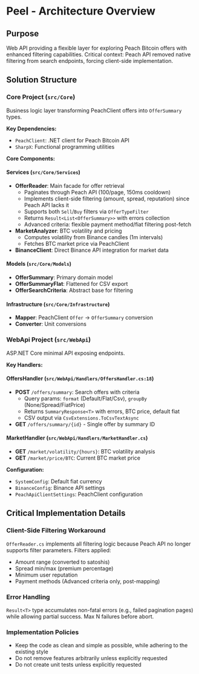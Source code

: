 # Peel - Architecture Overview

## Purpose
Web API providing a flexible layer for exploring Peach Bitcoin offers with enhanced filtering capabilities. Critical context: Peach API removed native filtering from search endpoints, forcing client-side implementation.

## Solution Structure

### Core Project (`src/Core`)
Business logic layer transforming PeachClient offers into `OfferSummary` types.

**Key Dependencies:**
- `PeachClient`: .NET client for Peach Bitcoin API
- `SharpX`: Functional programming utilities

**Core Components:**
#### Services (`src/Core/Services`)
- **OfferReader**: Main facade for offer retrieval
  - Paginates through Peach API (100/page, 150ms cooldown)
  - Implements client-side filtering (amount, spread, reputation) since Peach API lacks it
  - Supports both `Sell`/`Buy` filters via `OfferTypeFilter`
  - Returns `Result<List<OfferSummary>>` with errors collection
  - Advanced criteria: flexible payment method/fiat filtering post-fetch
- **MarketAnalyzer**: BTC volatility and pricing
  - Computes volatility from Binance candles (1m intervals)
  - Fetches BTC market price via PeachClient
- **BinanceClient**: Direct Binance API integration for market data

#### Models (`src/Core/Models`)
- **OfferSummary**: Primary domain model
- **OfferSummaryFlat**: Flattened for CSV export
- **OfferSearchCriteria**: Abstract base for filtering

#### Infrastructure (`src/Core/Infrastructure`)
- **Mapper**: PeachClient `Offer` → `OfferSummary` conversion
- **Converter**: Unit conversions

### WebApi Project (`src/WebApi`)
ASP.NET Core minimal API exposing endpoints.

**Key Handlers:**
#### OffersHandler (`src/WebApi/Handlers/OffersHandler.cs:18`)
- **POST** `/offers/summary`: Search offers with criteria
  - Query params: `format` (Default/Flat/Csv), `groupBy` (None/Spread/FiatPrice)
  - Returns `SummaryResponse<T>` with errors, BTC price, default fiat
  - CSV output via `CsvExtensions.ToCsvTextAsync`
- **GET** `/offers/summary/{id}` - Single offer by summary ID

#### MarketHandler (`src/WebApi/Handlers/MarketHandler.cs`)
- **GET** `/market/volatility/{hours}`: BTC volatility analysis
- **GET** `/market/price/BTC`: Current BTC market price

**Configuration:**
- `SystemConfig`: Default fiat currency
- `BinanceConfig`: Binance API settings
- `PeachApiClientSettings`: PeachClient configuration

## Critical Implementation Details

### Client-Side Filtering Workaround
`OfferReader.cs` implements all filtering logic because Peach API no longer supports filter parameters.
Filters applied:
- Amount range (converted to satoshis)
- Spread min/max (premium percentage)
- Minimum user reputation
- Payment methods (Advanced criteria only, post-mapping)

### Error Handling
`Result<T>` type accumulates non-fatal errors (e.g., failed pagination pages) while allowing partial success. Max N failures before abort.

### Implementation Policies
- Keep the code as clean and simple as possible, while adhering to the existing style
- Do not remove features arbitrarily unless explicitly requested
- Do not create unit tests unless explicitly requested
